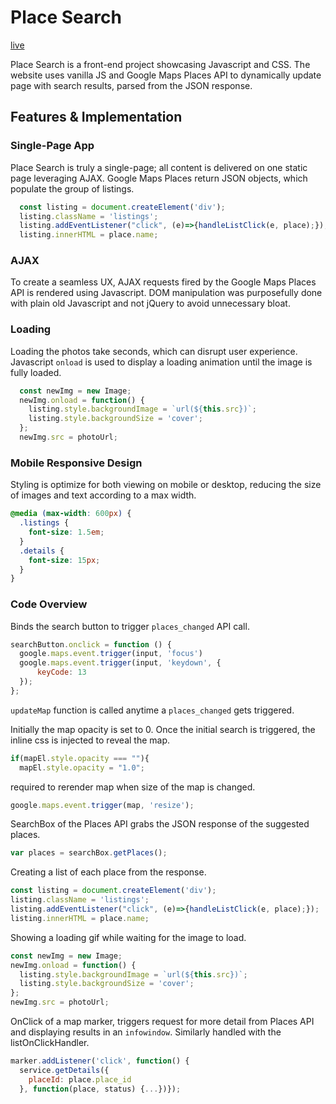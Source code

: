 # Place Search

[live][github]

[github]: http://mikqmas.github.io/placeSearch

Place Search is a front-end project showcasing Javascript and CSS. The website uses vanilla JS and Google Maps Places API to dynamically update page with search results, parsed from the JSON response.

## Features & Implementation

### Single-Page App

Place Search is truly a single-page; all content is delivered on one static page leveraging AJAX. Google Maps Places return JSON objects, which populate the group of listings.

```javascript
  const listing = document.createElement('div');
  listing.className = 'listings';
  listing.addEventListener("click", (e)=>{handleListClick(e, place);});
  listing.innerHTML = place.name;
```

### AJAX
To create a seamless UX, AJAX requests fired by the Google Maps Places API is rendered using Javascript. DOM manipulation was purposefully done with plain old Javascript and not jQuery to avoid unnecessary bloat.

### Loading
Loading the photos take seconds, which can disrupt user experience. Javascript `onload` is used to display a loading animation until the image is fully loaded.

```javascript
  const newImg = new Image;
  newImg.onload = function() {
    listing.style.backgroundImage = `url(${this.src})`;
    listing.style.backgroundSize = 'cover';
  };
  newImg.src = photoUrl;
```

### Mobile Responsive Design
Styling is optimize for both viewing on mobile or desktop, reducing the size of images and text according to a max width.

```css
@media (max-width: 600px) {
  .listings {
    font-size: 1.5em;
  }
  .details {
    font-size: 15px;
  }
}
```

### Code Overview

Binds the search button to trigger `places_changed` API call.

```javascript
searchButton.onclick = function () {
  google.maps.event.trigger(input, 'focus')
  google.maps.event.trigger(input, 'keydown', {
      keyCode: 13
  });
};
```

`updateMap` function is called anytime a `places_changed` gets triggered.

Initially the map opacity is set to 0. Once the initial search is triggered, the inline css is injected to reveal the map.
```javascript
if(mapEl.style.opacity === ""){
  mapEl.style.opacity = "1.0";
```

required to rerender map when size of the map is changed.

```javascript
google.maps.event.trigger(map, 'resize');
```

SearchBox of the Places API grabs the JSON response of the suggested places.
```javascript
var places = searchBox.getPlaces();
```

Creating a list of each place from the response.
```javascript
const listing = document.createElement('div');
listing.className = 'listings';
listing.addEventListener("click", (e)=>{handleListClick(e, place);});
listing.innerHTML = place.name;
```

Showing a loading gif while waiting for the image to load.
```javascript
const newImg = new Image;
newImg.onload = function() {
  listing.style.backgroundImage = `url(${this.src})`;
  listing.style.backgroundSize = 'cover';
};
newImg.src = photoUrl;
```

OnClick of a map marker, triggers request for more detail from Places API and displaying results in an `infowindow`. Similarly handled with the listOnClickHandler.

```javascript
marker.addListener('click', function() {
  service.getDetails({
    placeId: place.place_id
  }, function(place, status) {...})});
```
